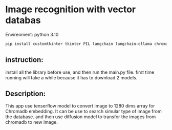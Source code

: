 # Image recognition with vector databas

Envireoment: python 3.10

```bash
pip install customtkinter tkinter PIL langchain langchain-ollama chromadb numpy opencv-python ast diffusers
```

## instruction:
install all the library before use, and then run the main.py file.
first time running will take a while because it has to download 2 models.

## Description:
This app use tenserflow model to convert image to 1280 dims array for Chromadb embedding. It can be use to search simular type of image from the database.
and then use diffusion model to transfor the images from chromadb to new image.




